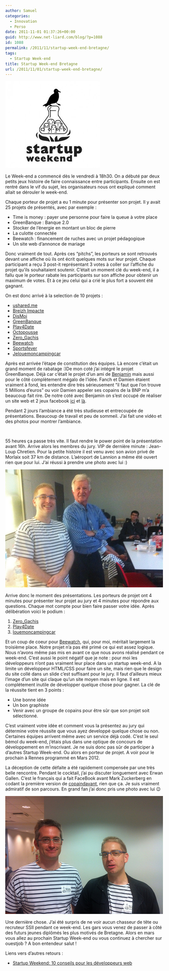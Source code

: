 ```yaml
---
author: Samuel
categories:
  - Innovation
  - Perso
date: 2011-11-01 01:37:26+00:00
guid: http://www.net-liard.com/blog/?p=1088
id: 1088
permalink: /2011/11/startup-week-end-bretagne/
tags:
  - Startup Week-end
title: Startup Week-end Bretagne
url: /2011/11/01/startup-week-end-bretagne/
---
```


![photo](/images/uploads/2011/10/swbzh.jpg)

Le Week-end a commencé dès le vendredi à 18h30. On a débuté par deux petits jeux histoire de faire connaissance entre participants. Ensuite on est rentré dans le vif du sujet, les organisateurs nous ont expliqué comment allait se dérouler le week-end.

Chaque porteur de projet a eu 1 minute pour présenter son projet. Il y avait 25 projets de présentés, avec par exemple :

  * Time is money : payer une personne pour faire la queue à votre place
  * GreenBanque : Banque 2.0
  * Stocker de l&#8217;énergie en montant un bloc de pierre
  * La culotte connectée
  * Beewatch : financement de ruches avec un projet pédagogique
  * Un site web d&#8217;annonce de mariage

Donc vraiment de tout. Après ces &#8220;pitchs&#8221;, les porteurs se sont retrouvés devant une affiche où ils ont écrit quelques mots sur leur projet. Chaque participant a reçu 3 post-it représentant 3 votes à coller sur l&#8217;affiche du projet qu&#8217;ils souhaitaient soutenir. C&#8217;était un moment clé du week-end, il a fallu que le porteur rabate les participants sur son affiche pour obtenir un maximum de votes. Et à ce jeu celui qui a crié le plus fort a souvent été gagnant.

On est donc arrivé à la selection de 10 projets :

  * [ushared.me](http://twitter.com/#!/uSharedme)
  * [Breizh Impacte](http://twitter.com/#!/BREIZHimpacte)
  * [DisMoi](http://twitter.com/#!/DisMoiBzH)
  * [GreenBanque](http://twitter.com/#!/GreenBanque)
  * [Play4Date](http://twitter.com/#!/play4date)
  * [Octopousse](http://twitter.com/#!/Octopousse)
  * [Zero_Gachis](http://twitter.com/#!/Zero_Gachis)
  * [Beewatch](http://twitter.com/#!/beewatchbzh)
  * [Sportsfever](http://twitter.com/#!/MySportsFever)
  * [Jelouemoncampingcar](http://twitter.com/#!/MonCampingCar)

Après est arrivée l&#8217;étape de constitution des équipes. Là encore c&#8217;était un grand moment de rabatage  :)De mon coté j&#8217;ai intégré le projet GreenBanque. Déjà car c&#8217;était le projet d&#8217;un ami de [Benjamin](http://twitter.com/#!/Anseaume) mais aussi pour le côté complètement mégalo de l&#8217;idée. Fanch et Damien étaient vraiment à fond, les entendre dire très sérieusement &#8220;il faut que l&#8217;on trouve 5 Millions d&#8217;euros&#8221; ou voir Damien appeler ses copains de la BNP m&#8217;a beaucoup fait rire. De notre coté avec Benjamin on s&#8217;est occupé de réaliser un site web et 2 jeux facebook [ici](http://www.facebook.com/GreenBanque) et [là](http://apps.facebook.com/banker-bashing/).

Pendant 2 jours l&#8217;ambiance a été très studieuse et entrecoupée de présentations. Beaucoup de travail et peu de sommeil. J&#8217;ai fait une vidéo et des photos pour montrer l&#8217;ambiance.

<p style="text-align: center;">
  <br />
</p>

55 heures ça passe très vite. Il faut rendre le power point de la présentation avant 16h. Arrive alors les membres du jury. VIP de dernière minute : Jean-Loup Chretien. Pour la petite histoire il est venu avec son avion privé de Morlaix soit 37 km de distance. L&#8217;aéroport de Lannion a même été ouvert rien que pour lui. J&#8217;ai réussi à prendre une photo avec lui :)

![photo](/images/uploads/2011/10/6299483821_aed663d06e.jpg)

Arrive donc le moment des présentations. Les porteurs de projet ont 4 minutes pour présenter leur projet au jury et 4 minutes pour répondre aux questions. Chaque mot compte pour bien faire passer votre idée. Après délibération voici le podium :

  1. [Zero_Gachis](http://twitter.com/#!/Zero_Gachis)
  2. [Play4Date](http://twitter.com/#!/play4date)
  3. [louemoncampingcar](http://twitter.com/#!/MonCampingCar)

Et un coup de coeur pour [Beewatch](http://twitter.com/#!/beewatchbzh), qui, pour moi, méritait largement la troisième place. Notre projet n&#8217;a pas été primé ce qui est assez logique. Nous n&#8217;avons même pas mis en avant ce que nous avons réalisé pendant ce week-end. C&#8217;est aussi le point négatif que je note : pour moi les développeurs n&#8217;ont pas vraiment leur place dans un startup week-end. A la limite un développeur HTML/CSS pour faire un site, mais rien que le design du site collé dans un slide c&#8217;est suffisant pour le jury. Il faut d&#8217;ailleurs mieux l&#8217;image d&#8217;un site qui claque qu&#8217;un site moyen mais en ligne. Il est complétement inutile de développer quelque chose pour gagner. La clé de la réussite tient en 3 points :

  * Une bonne idée
  * Un bon graphiste
  * Venir avec un groupe de copains pour être sûr que son projet soit sélectionné.

C&#8217;est vraiment votre idée et comment vous la présentez au jury qui détermine votre réussite que vous ayez developpé quelque chose ou non. Certaines équipes arrivent même avec un service déjà codé. C&#8217;est le seul bémol du week-end, j&#8217;étais plus dans une optique de concours de développement en m&#8217;inscrivant. Je ne suis donc pas sûr de participer à d&#8217;autres Startup Week-end. Ou alors en porteur de projet. A voir pour le prochain à Rennes programmé en Mars 2012.

La déception de cette défaite a été rapidement compensée par une très belle rencontre. Pendant le cocktail, j&#8217;ai pu discuter longuement avec Erwan Gallen. C&#8217;est le français qui a fait FaceBook avant Mark Zuckerberg en codant la première version de [copaindavant](http://copainsdavant.linternaute.com/), rien que ça. Je suis vraiment admiratif de son parcours. En grand fan j&#8217;ai donc pris une photo avec lui 😉

![photo](/images/uploads/2011/10/6300020598_fb261b4e8e.jpg)

Une dernière chose. J&#8217;ai été surpris de ne voir aucun chasseur de tête ou recruteur SSII pendant ce week-end. Les gars vous venez de passer à côté des futurs jeunes diplômés les plus motivés de Bretagne. Alors en mars vous allez au prochain Startup Week-end ou vous continuez à chercher sur ouestjob ? A bon entendeur salut !

Liens vers d&#8217;autres retours :

  *  [Startup Weekend: 10 conseils pour les développeurs web](http://www.camilleroux.com/2011/03/17/startup-weekend-10-conseils-pour-les-developpeurs-web/)
